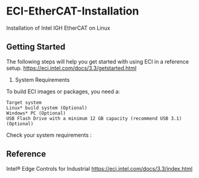 # ECI-EtherCAT-Installation
Installation of Intel IGH EtherCAT on Linux

## Getting Started

The following steps will help you get started with using ECI in a reference setup.
https://eci.intel.com/docs/3.3/getstarted.html

1. System Requirements

To build ECI images or packages, you need a:

    Target system
    Linux* build system (Optional)
    Windows* PC (Optional)
    USB Flash Drive with a minimum 12 GB capacity (recommend USB 3.1) (Optional)

Check your system requirements :



## Reference
Intel® Edge Controls for Industrial
https://eci.intel.com/docs/3.3/index.html
